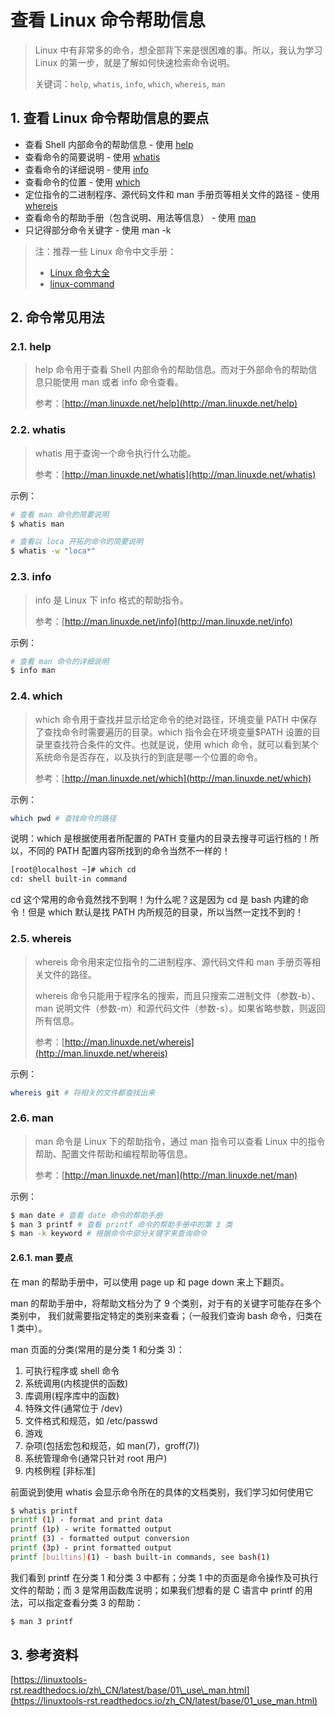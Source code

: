 # 查看 Linux 命令帮助信息

> Linux 中有非常多的命令，想全部背下来是很困难的事。所以，我认为学习 Linux 的第一步，就是了解如何快速检索命令说明。
>
> 关键词：`help`, `whatis`, `info`, `which`, `whereis`, `man`

## 1. 查看 Linux 命令帮助信息的要点

* 查看 Shell 内部命令的帮助信息 - 使用 [help](cha-kan-linux-ming-ling-bang-zhu-xin-xi.md#help)
* 查看命令的简要说明 - 使用 [whatis](cha-kan-linux-ming-ling-bang-zhu-xin-xi.md#whatis)
* 查看命令的详细说明 - 使用 [info](cha-kan-linux-ming-ling-bang-zhu-xin-xi.md#info)
* 查看命令的位置 - 使用 [which](cha-kan-linux-ming-ling-bang-zhu-xin-xi.md#which)
* 定位指令的二进制程序、源代码文件和 man 手册页等相关文件的路径 - 使用 [whereis](cha-kan-linux-ming-ling-bang-zhu-xin-xi.md#whereis)
* 查看命令的帮助手册（包含说明、用法等信息） - 使用 [man](cha-kan-linux-ming-ling-bang-zhu-xin-xi.md#man)
* 只记得部分命令关键字 - 使用 man -k

> 注：推荐一些 Linux 命令中文手册：
>
> * [Linux 命令大全](http://man.linuxde.net/)
> * [linux-command](https://github.com/jaywcjlove/linux-command)

## 2. 命令常见用法

### 2.1. help

> help 命令用于查看 Shell 内部命令的帮助信息。而对于外部命令的帮助信息只能使用 man 或者 info 命令查看。
>
> 参考：[http://man.linuxde.net/help](http://man.linuxde.net/help)

### 2.2. whatis

> whatis 用于查询一个命令执行什么功能。
>
> 参考：[http://man.linuxde.net/whatis](http://man.linuxde.net/whatis)

示例：

```bash
# 查看 man 命令的简要说明
$ whatis man

# 查看以 loca 开拓的命令的简要说明
$ whatis -w "loca*"
```

### 2.3. info

> info 是 Linux 下 info 格式的帮助指令。
>
> 参考：[http://man.linuxde.net/info](http://man.linuxde.net/info)

示例：

```bash
# 查看 man 命令的详细说明
$ info man
```

### 2.4. which

> which 命令用于查找并显示给定命令的绝对路径，环境变量 PATH 中保存了查找命令时需要遍历的目录。which 指令会在环境变量$PATH 设置的目录里查找符合条件的文件。也就是说，使用 which 命令，就可以看到某个系统命令是否存在，以及执行的到底是哪一个位置的命令。
>
> 参考：[http://man.linuxde.net/which](http://man.linuxde.net/which)

示例：

```bash
which pwd # 查找命令的路径
```

说明：which 是根据使用者所配置的 PATH 变量内的目录去搜寻可运行档的！所以，不同的 PATH 配置内容所找到的命令当然不一样的！

```bash
[root@localhost ~]# which cd
cd: shell built-in command
```

cd 这个常用的命令竟然找不到啊！为什么呢？这是因为 cd 是 bash 内建的命令！但是 which 默认是找 PATH 内所规范的目录，所以当然一定找不到的！

### 2.5. whereis

> whereis 命令用来定位指令的二进制程序、源代码文件和 man 手册页等相关文件的路径。
>
> whereis 命令只能用于程序名的搜索，而且只搜索二进制文件（参数-b）、man 说明文件（参数-m）和源代码文件（参数-s）。如果省略参数，则返回所有信息。
>
> 参考：[http://man.linuxde.net/whereis](http://man.linuxde.net/whereis)

示例：

```bash
whereis git # 将相关的文件都查找出来
```

### 2.6. man

> man 命令是 Linux 下的帮助指令，通过 man 指令可以查看 Linux 中的指令帮助、配置文件帮助和编程帮助等信息。
>
> 参考：[http://man.linuxde.net/man](http://man.linuxde.net/man)

示例：

```bash
$ man date # 查看 date 命令的帮助手册
$ man 3 printf # 查看 printf 命令的帮助手册中的第 3 类
$ man -k keyword # 根据命令中部分关键字来查询命令
```

#### 2.6.1. man 要点

在 man 的帮助手册中，可以使用 page up 和 page down 来上下翻页。

man 的帮助手册中，将帮助文档分为了 9 个类别，对于有的关键字可能存在多个类别中， 我们就需要指定特定的类别来查看；（一般我们查询 bash 命令，归类在 1 类中）。

man 页面的分类\(常用的是分类 1 和分类 3\)：

1. 可执行程序或 shell 命令
2. 系统调用\(内核提供的函数\)
3. 库调用\(程序库中的函数\)
4. 特殊文件\(通常位于 /dev\)
5. 文件格式和规范，如 /etc/passwd
6. 游戏
7. 杂项\(包括宏包和规范，如 man\(7\)，groff\(7\)\)
8. 系统管理命令\(通常只针对 root 用户\)
9. 内核例程 \[非标准\]

前面说到使用 whatis 会显示命令所在的具体的文档类别，我们学习如何使用它

```bash
$ whatis printf
printf (1) - format and print data
printf (1p) - write formatted output
printf (3) - formatted output conversion
printf (3p) - print formatted output
printf [builtins](1) - bash built-in commands, see bash(1)
```

我们看到 printf 在分类 1 和分类 3 中都有；分类 1 中的页面是命令操作及可执行文件的帮助；而 3 是常用函数库说明；如果我们想看的是 C 语言中 printf 的用法，可以指定查看分类 3 的帮助：

```bash
$ man 3 printf
```

## 3. 参考资料

[https://linuxtools-rst.readthedocs.io/zh\_CN/latest/base/01\_use\_man.html](https://linuxtools-rst.readthedocs.io/zh_CN/latest/base/01_use_man.html)

